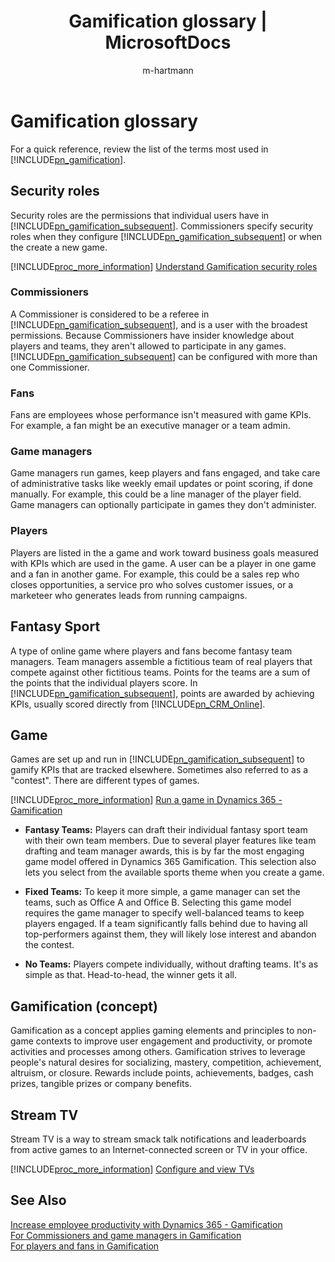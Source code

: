 ﻿---
title: "Gamification glossary | MicrosoftDocs"
ms.custom: ""
ms.date: "04/18/2017"
ms.reviewer: ""
ms.service: "gamification"
ms.suite: ""
ms.tgt_pltfrm: ""
ms.topic: "get-started-article"
applies_to: 
  - "Dynamics 365 (online)"
ms.assetid: 10c6a538-985a-4ea2-b8d9-4efc67f7363f
caps.latest.revision: 10
author: "m-hartmann"
ms.author: "mhart"
manager: "sakudes"
---
# Gamification glossary
For a quick reference, review the list of the terms most used in [!INCLUDE[pn_gamification](includes/pn-gamification-md.md)].  
  
## Security roles  
 Security roles are the permissions that individual users have in [!INCLUDE[pn_gamification_subsequent](includes/pn-gamification-subsequent-md.md)]. Commissioners specify security roles when they configure [!INCLUDE[pn_gamification_subsequent](includes/pn-gamification-subsequent-md.md)] or when the create a new game.  
  
 [!INCLUDE[proc_more_information](includes/proc-more-information-md.md)] [Understand Gamification security roles](understand-security-roles.md)  
  
### Commissioners  
 A Commissioner is considered to be a referee in [!INCLUDE[pn_gamification_subsequent](includes/pn-gamification-subsequent-md.md)], and is a user with the broadest permissions. Because Commissioners have insider knowledge about players and teams, they aren't allowed to participate in any games. [!INCLUDE[pn_gamification_subsequent](includes/pn-gamification-subsequent-md.md)] can be configured with more than one Commissioner.  
  
### Fans  
 Fans are employees whose performance isn't measured with game KPIs. For example, a fan might be an executive manager or a team admin.  
  
### Game managers  
 Game managers run games, keep players and fans engaged, and take care of administrative tasks like weekly email updates or point scoring, if done manually. For example, this could be a line manager of the player field. Game managers can optionally participate in games they don't administer.  
  
### Players  
 Players are listed in the a game and work toward business goals measured with KPIs which are used in the game. A user can be a player in one game and a fan in another game. For example, this could be a sales rep who closes opportunities, a service pro who solves customer issues, or a marketeer who generates leads from running campaigns.  
  
## Fantasy Sport  
 A type of online game where players and fans become fantasy team managers. Team managers assemble a fictitious team of real players that compete against other fictitious teams. Points for the teams are a sum of the points that the individual players score. In [!INCLUDE[pn_gamification_subsequent](includes/pn-gamification-subsequent-md.md)], points are awarded by achieving KPIs, usually scored directly from [!INCLUDE[pn_CRM_Online](includes/pn-crm-online-md.md)].  
  
## Game  
 Games are set up and run in [!INCLUDE[pn_gamification_subsequent](includes/pn-gamification-subsequent-md.md)] to gamify KPIs that are tracked elsewhere. Sometimes also referred to as a "contest". There are different types of games.  
  
 [!INCLUDE[proc_more_information](includes/proc-more-information-md.md)] [Run a game in Dynamics 365 - Gamification](run-games.md)  
  
- **Fantasy Teams:** Players can draft their individual fantasy sport team with their own team members. Due to several player features like team drafting and team manager awards, this is by far the most engaging game model offered in Dynamics 365 Gamification. This selection also lets you select from the available sports theme when you create a game.  
  
- **Fixed Teams:** To keep it more simple, a game manager can set the teams, such as Office A and Office B. Selecting this game model requires the game manager to specify well-balanced teams to keep players engaged. If a team significantly falls behind due to having all top-performers against them, they will likely lose interest and abandon the contest.  
  
- **No Teams:** Players compete individually, without drafting teams. It's as simple as that. Head-to-head, the winner gets it all.  
  
## Gamification (concept)  
 Gamification as a concept applies gaming elements and principles to  non-game contexts to improve user engagement and productivity, or promote activities and processes among others. Gamification strives to leverage people's natural desires for socializing, mastery, competition, achievement, altruism, or closure. Rewards include points, achievements, badges, cash prizes, tangible prizes or  company benefits.  
  
## Stream TV  
 Stream TV is a way to stream smack talk notifications and leaderboards from active games to an Internet-connected screen or TV in your office.  
  
 [!INCLUDE[proc_more_information](includes/proc-more-information-md.md)] [Configure and view TVs](configure-view-tvs.md)  
  
## See Also  
 [Increase employee productivity with Dynamics 365 - Gamification](increase-employee-productivity.md)   
 [For Commissioners and game managers in Gamification](for-commissioners-game-managers.md)   
 [For players and fans in Gamification](for-players-fans.md)